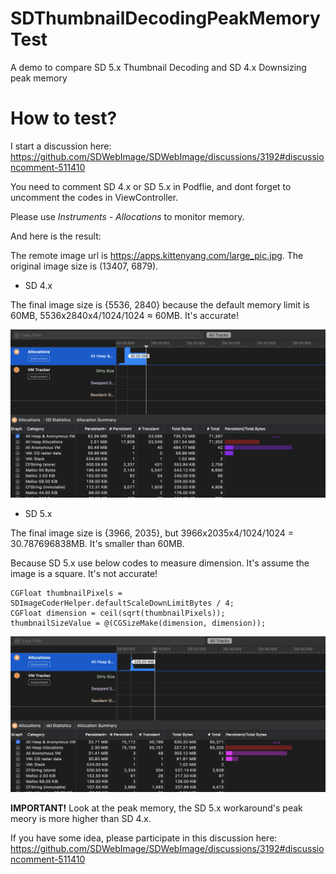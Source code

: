 # SDThumbnailDecodingPeakMemoryTest
A demo to compare SD 5.x Thumbnail Decoding and SD 4.x Downsizing peak memory 

# How to test?
I start a discussion here: https://github.com/SDWebImage/SDWebImage/discussions/3192#discussioncomment-511410

You need to comment SD 4.x or SD 5.x in Podflie, and dont forget to uncomment the codes in ViewController. 

Please use *Instruments - Allocations* to monitor memory.

And here is the result:

The remote image url is https://apps.kittenyang.com/large_pic.jpg. The original image size is (13407, 6879).

* SD 4.x

The final image size is  {5536, 2840} because the default memory limit is 60MB, 5536x2840x4/1024/1024 ≈ 60MB. It's accurate!

![](https://github.com/KittenYang/SDThumbnailDecodingPeakMemoryTest/blob/main/SD4.0%20Instruments%20memory.png?raw=true)

* SD 5.x

The final image size is  {3966, 2035}, but 3966x2035x4/1024/1024 = 30.787696838MB. It's smaller than 60MB.

Because SD 5.x use below codes to measure dimension. It's assume the image is a square. It's not accurate!

```objc
CGFloat thumbnailPixels = SDImageCoderHelper.defaultScaleDownLimitBytes / 4;
CGFloat dimension = ceil(sqrt(thumbnailPixels));
thumbnailSizeValue = @(CGSizeMake(dimension, dimension));
```

![](https://github.com/KittenYang/SDThumbnailDecodingPeakMemoryTest/blob/main/SD5.0%20Instruments%20memory.png?raw=true)


**IMPORTANT!** Look at the peak memory, the SD 5.x workaround's peak meory is more higher than SD 4.x.

If you have some idea, please participate in this discussion here: https://github.com/SDWebImage/SDWebImage/discussions/3192#discussioncomment-511410

